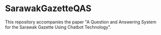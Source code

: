 # SarawakGazetteQAS
This repository accompanies the paper "A Question and Answering System for the Sarawak Gazette Using Chatbot Technology".
